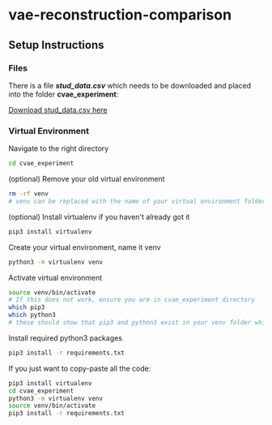 # vae-reconstruction-comparison

## Setup Instructions

### Files

There is a file ***stud_data.csv*** which needs to be downloaded and placed into the folder **cvae_experiment**:

[Download stud_data.csv here](https://send.firefox.com/download/3e473ec785cb03a1/#iZ0ywWh_sCUGdowfAExr3A)

### Virtual Environment

Navigate to the right directory

```bash
cd cvae_experiment
```

(optional) Remove your old virtual environment

```bash
rm -rf venv
# venv can be replaced with the name of your virtual environment folder
```

(optional) Install virtualenv if you haven't already got it

```bash
pip3 install virtualenv
```

Create your virtual environment, name it venv

```bash
python3 -m virtualenv venv
```

Activate virtual environment

```bash
source venv/bin/activate
# If this does not work, ensure you are in cvae_experiment directory
which pip3
which python3
# these should show that pip3 and python3 exist in your venv folder which means the virtualenv is working, otherwise something went wrong
```

Install required python3 packages

```bash
pip3 install -r requirements.txt
```

If you just want to copy-paste all the code:

```bash
pip3 install virtualenv
cd cvae_experiment
python3 -m virtualenv venv
source venv/bin/activate
pip3 install -r requirements.txt
```
